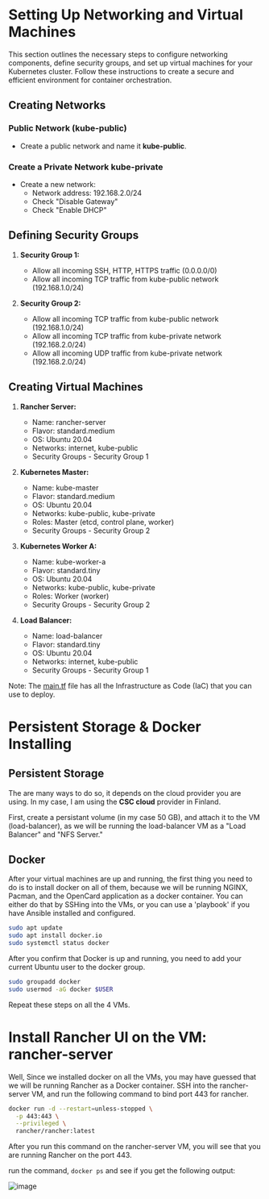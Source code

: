 # Setting Up Networking and Virtual Machines

This section outlines the necessary steps to configure networking components, define security groups, and set up virtual machines for your Kubernetes cluster. Follow these instructions to create a secure and efficient environment for container orchestration.

## Creating Networks

### Public Network (kube-public)

- Create a public network and name it **kube-public**.

### Create a Private Network **kube-private**

- Create a new network:
  - Network address: 192.168.2.0/24
  - Check "Disable Gateway"
  - Check "Enable DHCP"


## Defining Security Groups

1. **Security Group 1:**
   - Allow all incoming SSH, HTTP, HTTPS traffic (0.0.0.0/0)
   - Allow all incoming TCP traffic from kube-public network (192.168.1.0/24)

2. **Security Group 2:**
   - Allow all incoming TCP traffic from kube-public network (192.168.1.0/24)
   - Allow all incoming TCP traffic from kube-private network (192.168.2.0/24)
   - Allow all incoming UDP traffic from kube-private network (192.168.2.0/24)


## Creating Virtual Machines

1. **Rancher Server:**
   - Name: rancher-server
   - Flavor: standard.medium
   - OS: Ubuntu 20.04
   - Networks: internet, kube-public
   - Security Groups - Security Group 1

2. **Kubernetes Master:**
   - Name: kube-master
   - Flavor: standard.medium
   - OS: Ubuntu 20.04
   - Networks: kube-public, kube-private
   - Roles: Master (etcd, control plane, worker)
   - Security Groups - Security Group 2

3. **Kubernetes Worker A:**
   - Name: kube-worker-a
   - Flavor: standard.tiny
   - OS: Ubuntu 20.04
   - Networks: kube-public, kube-private
   - Roles: Worker (worker)
   - Security Groups - Security Group 2

4. **Load Balancer:**
   - Name: load-balancer
   - Flavor: standard.tiny
   - OS: Ubuntu 20.04
   - Networks: internet, kube-public
   - Security Groups - Security Group 1

Note: The [main.tf](https://github.com/samishafique786/container-orch-w-k8s/blob/main/terraform/main.tf) file has all the Infrastructure as Code (IaC) that you can use to deploy.

# Persistent Storage & Docker Installing 

## Persistent Storage 

The are many ways to do so, it depends on the cloud provider you are using. In my case, I am using the **CSC cloud** provider in Finland. 

First, create a persistant volume (in my case 50 GB), and attach it to the VM (load-balancer), as we will be running the load-balancer VM as a "Load Balancer" and "NFS Server."



## Docker

After your virtual machines are up and running, the first thing you need to do is to install docker on all of them, because we will be running NGINX, Pacman, and the OpenCard application as a docker container. You can either do that by SSHing into the VMs, or you can use a 'playbook' if you have Ansible installed and configured.

```bash
sudo apt update
sudo apt install docker.io
sudo systemctl status docker
```
After you confirm that Docker is up and running, you need to add your current Ubuntu user to the docker group.

```bash
sudo groupadd docker
sudo usermod -aG docker $USER
```

Repeat these steps on all the 4 VMs.

# Install Rancher UI on the VM: rancher-server

Well, Since we installed docker on all the VMs, you may have guessed that we will be running Rancher as a Docker container. SSH into the rancher-server VM, and run the following command to bind port 443 for rancher.

```bash
docker run -d --restart=unless-stopped \
  -p 443:443 \
  --privileged \
  rancher/rancher:latest
```

After you run this command on the rancher-server VM, you will see that you are running Rancher on the port 443.

run the command, ``` docker ps ``` and see if you get the following output:

![image](https://github.com/samishafique786/container-orch-w-k8s/assets/108603607/37e72aa1-dbc6-4061-8a5d-542d982eb3a6)
